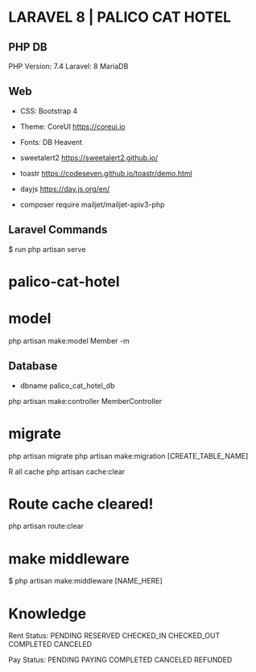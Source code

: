 # LARAVEL 8 | PALICO CAT HOTEL

## PHP DB

PHP Version: 7.4
Laravel: 8
MariaDB

## Web

-   CSS: Bootstrap 4
-   Theme: CoreUI https://coreui.io
-   Fonts: DB Heavent
-   sweetalert2 https://sweetalert2.github.io/
-   toastr https://codeseven.github.io/toastr/demo.html
-   dayjs https://day.js.org/en/

-   composer require mailjet/mailjet-apiv3-php

## Laravel Commands

$ run
php artisan serve

# palico-cat-hotel

# model

php artisan make:model Member -m

## Database

-   dbname palico_cat_hotel_db

php artisan make:controller MemberController

# migrate

php artisan migrate
php artisan make:migration [CREATE_TABLE_NAME]

R all cache
php artisan cache:clear


# Route cache cleared!

php artisan route:clear

# make middleware

$ php artisan make:middleware [NAME_HERE]

# Knowledge
Rent Status:
PENDING
RESERVED
CHECKED_IN
CHECKED_OUT
COMPLETED
CANCELED

Pay Status:
PENDING
PAYING
COMPLETED
CANCELED
REFUNDED
